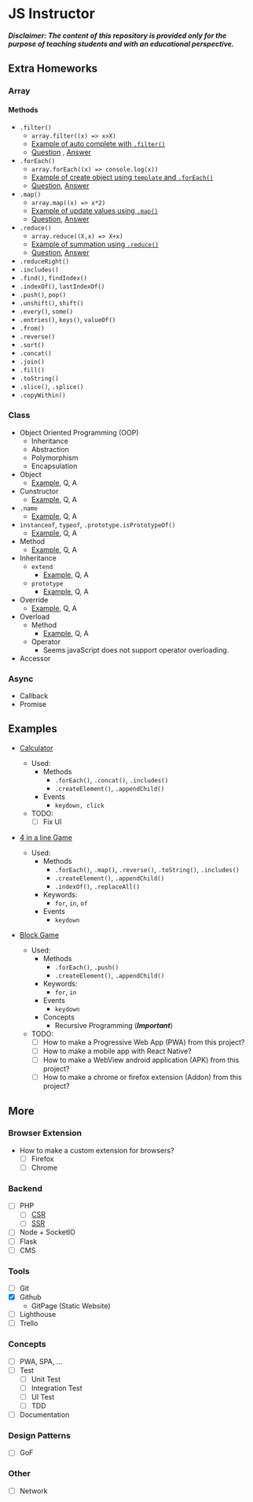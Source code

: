 # JS Instructor
***Disclaimer: The content of this repository is provided only for the purpose of teaching students and with an educational perspective.***
## Extra Homeworks
### Array
#### Methods
- `.filter()`
    - `array.filter((x) => x>X)`
    - [Example of auto complete with `.filter()`](concepts/array/js-array-filter-example.html) 
    - [Question](concepts/array/js-array-filter-question.html) , [Answer](concepts/array/js-array-filter-answer.html)
- `.forEach()`
    - `array.forEach((x) => console.log(x))`
    - [Example of create object using `template` and `.forEach()`](concepts/array/js-array-foreach-example.html)
    - [Question](concepts/array/js-array-foreach-question.html), [Answer](concepts/array/js-array-foreach-answer.html)
- `.map()`
    - `array.map((x) => x*2)`
    - [Example of update values using `.map()`](concepts/array/js-array-map-example.html)
    - [Question](concepts/array/js-array-map-question.html), [Answer](concepts/array/js-array-map-answer.html)
- `.reduce()`
    - `array.reduce((X,x) => X+x)`
    - [Example of summation using `.reduce()`](concepts/array/js-array-reduce-example.html)
    - [Question](concepts/array/js-array-reduce-question.html), [Answer](concepts/array/js-array-reduce-answer.html)
- `.reduceRight()`
- `.includes()`
- `.find()`, `findIndex()`
- `.indexOf()`, `lastIndexOf()`
- `.push()`, `pop()`
- `.unshift()`, `shift()`
- `.every()`, `some()`
- `.entries()`, `keys()`, `valueOf()`
- `.from()`
- `.reverse()`
- `.sort()`
- `.concat()`
- `.join()`
- `.fill()`
- `.toString()`
- `.slice()`, `.splice()`
- `.copyWithin()`
### Class
- Object Oriented Programming (OOP)
    - Inheritance
    - Abstraction
    - Polymorphism
    - Encapsulation
- Object
    - [Example](concepts/class/js-class-create-example.html), Q, A
- Cunstructor
    - [Example](concepts/class/js-class-constructor-example.html), Q, A
- `.name`
    - [Example](concepts/class/js-class-name-example.html), Q, A
- `instanceof`, `typeof`, `.prototype.isPrototypeOf()`
    - [Example](concepts/class/js-class-name-example.html), Q, A
- Method
    - [Example](concepts/class/js-class-method-example.html), Q, A
- Inheritance
    - `extend`
        - [Example](concepts/class/js-class-inheritance-example.html), Q, A
    - `prototype`
        - [Example](concepts/class/js-class-prototype-example.html), Q, A
- Override
    - [Example](concepts/class/js-class-override-example.html), Q, A
- Overload
    - Method
        - [Example](concepts/class/js-class-overload-method-example.html), Q, A
    - Operator
        - Seems javaScript does not support operator overloading.
- Accessor
### Async
- Callback
- Promise



## Examples
- [Calculator](concepts/array/js-example-calculator.html)
    - Used:
        - Methods
            - `.forEach()`, `.concat()`, `.includes()`
            - `.createElement()`, `.appendChild()`
        - Events
            - `keydown, click`
    - TODO:
        - [ ] Fix UI

- [4 in a line Game](concepts/array/js-example-4-in-a-line-game.html)
    - Used:
        - Methods
            - `.forEach()`, `.map()`, `.reverse()`, `.toString()`, `.includes()`
            - `.createElement()`, `.appendChild()`
            - `.indexOf()`, `.replaceAll()`
        - Keywords:
            - `for`, `in`, `of`
        - Events
            - `keydown`

- [Block Game](concepts/array/js-example-block-game.html)
    - Used:
        - Methods
            - `.forEach()`, `.push()`
            - `.createElement()`, `.appendChild()`
        - Keywords:
            - `for`, `in`
        - Events
            - `keydown`
        - Concepts
            - Recursive Programming (***Important***)
    - TODO:
        - [ ] How to make a Progressive Web App (PWA) from this project?
        - [ ] How to make a mobile app with React Native?
        - [ ] How to make a WebView android application (APK) from this project?
        - [ ] How to make a chrome or firefox extension (Addon) from this project?

## More
### Browser Extension
- How to make a custom extension for browsers?
    - [ ] Firefox
    - [ ] Chrome
### Backend
- [ ] PHP
    - [ ] [CSR](examples/csr-with-php/README.md)
    - [ ] [SSR](examples/ssr-with-php/README.md)
- [ ] Node + SocketIO
- [ ] Flask
- [ ] CMS
### Tools
- [ ] Git
- [x] Github
    - GitPage (Static Website)
- [ ] Lighthouse
- [ ] Trello
### Concepts
- [ ] PWA, SPA, ...
- [ ] Test
    - [ ] Unit Test
    - [ ] Integration Test
    - [ ] UI Test
    - [ ] TDD
- [ ] Documentation
### Design Patterns
- [ ] GoF
### Other
- [ ] Network